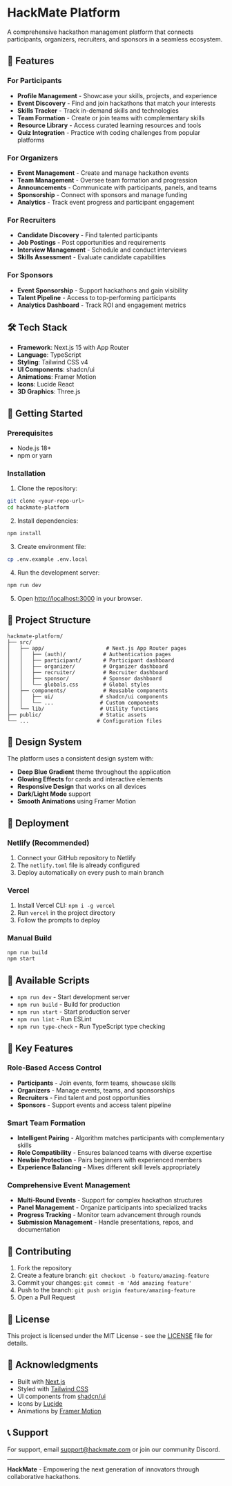 # HackMate Platform

A comprehensive hackathon management platform that connects participants, organizers, recruiters, and sponsors in a seamless ecosystem.

## 🚀 Features

### For Participants
- **Profile Management** - Showcase your skills, projects, and experience
- **Event Discovery** - Find and join hackathons that match your interests
- **Skills Tracker** - Track in-demand skills and technologies
- **Team Formation** - Create or join teams with complementary skills
- **Resource Library** - Access curated learning resources and tools
- **Quiz Integration** - Practice with coding challenges from popular platforms

### For Organizers
- **Event Management** - Create and manage hackathon events
- **Team Management** - Oversee team formation and progression
- **Announcements** - Communicate with participants, panels, and teams
- **Sponsorship** - Connect with sponsors and manage funding
- **Analytics** - Track event progress and participant engagement

### For Recruiters
- **Candidate Discovery** - Find talented participants
- **Job Postings** - Post opportunities and requirements
- **Interview Management** - Schedule and conduct interviews
- **Skills Assessment** - Evaluate candidate capabilities

### For Sponsors
- **Event Sponsorship** - Support hackathons and gain visibility
- **Talent Pipeline** - Access to top-performing participants
- **Analytics Dashboard** - Track ROI and engagement metrics

## 🛠️ Tech Stack

- **Framework**: Next.js 15 with App Router
- **Language**: TypeScript
- **Styling**: Tailwind CSS v4
- **UI Components**: shadcn/ui
- **Animations**: Framer Motion
- **Icons**: Lucide React
- **3D Graphics**: Three.js

## 🚀 Getting Started

### Prerequisites

- Node.js 18+ 
- npm or yarn

### Installation

1. Clone the repository:
```bash
git clone <your-repo-url>
cd hackmate-platform
```

2. Install dependencies:
```bash
npm install
```

3. Create environment file:
```bash
cp .env.example .env.local
```

4. Run the development server:
```bash
npm run dev
```

5. Open [http://localhost:3000](http://localhost:3000) in your browser.

## 📁 Project Structure

```
hackmate-platform/
├── src/
│   ├── app/                    # Next.js App Router pages
│   │   ├── (auth)/            # Authentication pages
│   │   ├── participant/       # Participant dashboard
│   │   ├── organizer/         # Organizer dashboard
│   │   ├── recruiter/         # Recruiter dashboard
│   │   ├── sponsor/           # Sponsor dashboard
│   │   └── globals.css        # Global styles
│   ├── components/            # Reusable components
│   │   ├── ui/               # shadcn/ui components
│   │   └── ...               # Custom components
│   └── lib/                  # Utility functions
├── public/                   # Static assets
└── ...                      # Configuration files
```

## 🎨 Design System

The platform uses a consistent design system with:
- **Deep Blue Gradient** theme throughout the application
- **Glowing Effects** for cards and interactive elements
- **Responsive Design** that works on all devices
- **Dark/Light Mode** support
- **Smooth Animations** using Framer Motion

## 🚀 Deployment

### Netlify (Recommended)

1. Connect your GitHub repository to Netlify
2. The `netlify.toml` file is already configured
3. Deploy automatically on every push to main branch

### Vercel

1. Install Vercel CLI: `npm i -g vercel`
2. Run `vercel` in the project directory
3. Follow the prompts to deploy

### Manual Build

```bash
npm run build
npm start
```

## 🔧 Available Scripts

- `npm run dev` - Start development server
- `npm run build` - Build for production
- `npm run start` - Start production server
- `npm run lint` - Run ESLint
- `npm run type-check` - Run TypeScript type checking

## 🌟 Key Features

### Role-Based Access Control
- **Participants** - Join events, form teams, showcase skills
- **Organizers** - Manage events, teams, and sponsorships
- **Recruiters** - Find talent and post opportunities
- **Sponsors** - Support events and access talent pipeline

### Smart Team Formation
- **Intelligent Pairing** - Algorithm matches participants with complementary skills
- **Role Compatibility** - Ensures balanced teams with diverse expertise
- **Newbie Protection** - Pairs beginners with experienced members
- **Experience Balancing** - Mixes different skill levels appropriately

### Comprehensive Event Management
- **Multi-Round Events** - Support for complex hackathon structures
- **Panel Management** - Organize participants into specialized tracks
- **Progress Tracking** - Monitor team advancement through rounds
- **Submission Management** - Handle presentations, repos, and documentation

## 🤝 Contributing

1. Fork the repository
2. Create a feature branch: `git checkout -b feature/amazing-feature`
3. Commit your changes: `git commit -m 'Add amazing feature'`
4. Push to the branch: `git push origin feature/amazing-feature`
5. Open a Pull Request

## 📄 License

This project is licensed under the MIT License - see the [LICENSE](LICENSE) file for details.

## 🙏 Acknowledgments

- Built with [Next.js](https://nextjs.org/)
- Styled with [Tailwind CSS](https://tailwindcss.com/)
- UI components from [shadcn/ui](https://ui.shadcn.com/)
- Icons by [Lucide](https://lucide.dev/)
- Animations by [Framer Motion](https://www.framer.com/motion/)

## 📞 Support

For support, email support@hackmate.com or join our community Discord.

---

**HackMate** - Empowering the next generation of innovators through collaborative hackathons.